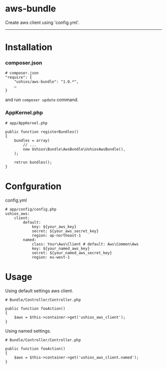 aws-bundle
==========

Create aws client using 'config.yml'.

---

# Installation

### composer.json

    # composer.json
    "require": {
        "ushios/aws-bundle": "1.0.*",
        …
    }

and run `composer update` command.

### AppKernel.php

    # app/AppKernel.php
    
    public function registerBundles()
    {
        bundles = array(
            // ...
            new Ushios\Bundle\AwsBundle\UshiosAwsBundle(),
        );
        
        retrun bundles();
    }


# Confguration

config.yml

    # app/config/config.php
    ushios_aws:
        client:
            default:
                key: ${your_aws_key}
                secret: ${your_aws_secret_key}
                region: ap-northeast-1
            named:
                class: Your\Aws\Client # default: Aws\Common\Aws
                key: ${your_named_aws_key}
                secret: ${your_named_aws_secret_key}
                region: eu-west-1

# Usage

Using default settings aws client.

    # Bundle/Controller/Controller.php

	public function fooAction()
    {
        $aws = $this->container->get('ushios_aws_client');
    }

Using named settings. 

    # Bundle/Controller/Controller.php

	public function fooAction()
    {
        $aws = $this->container->get('ushios_aws_client.named');
    }
